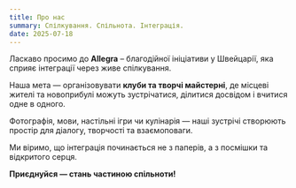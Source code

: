 ```yaml
---
title: Про нас
summary: Спілкування. Спільнота. Інтеграція.
date: 2025-07-18
---
```


Ласкаво просимо до **Allegra** – благодійної ініціативи у Швейцарії, яка сприяє інтеграції через живе спілкування.

Наша мета — організовувати **клуби та творчі майстерні**, де місцеві жителі та новоприбулі можуть зустрічатися, ділитися досвідом і вчитися одне в одного.

Фотографія, мови, настільні ігри чи кулінарія — наші зустрічі створюють простір для діалогу, творчості та взаємоповаги.

Ми віримо, що інтеграція починається не з паперів, а з посмішки та відкритого серця.

**Приєднуйся — стань частиною спільноти!**

